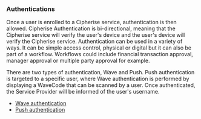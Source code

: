 ### Authentications

Once a user is enrolled to a Cipherise service, authentication is then allowed.
Cipherise Authentication is bi-directional, meaning that the Cipherise service will verify the
user's device and the user's device will verify the Cipherise service. 
Authentication can be used in a variety of ways. It can be simple access control, physical or 
digital but it can also be part of a workflow. Workflows could include financial 
transaction approval, manager approval or multiple party approval for example.

There are two types of authentication, Wave and Push. Push authentication is targeted to a 
specific user, where Wave authentication is performed by displaying a WaveCode that can be 
scanned by a user. Once authenticated, the Service Provider will be informed of the user's 
username.
  * [Wave authentication](#WaveAuth)
  * [Push authentication](#PushAuth)